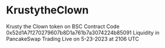 # KrustytheClown
Krusty the Clown token on BSC
Contract Code 0x52d1A7f270279607b8D1a761b7a3074224b85091
Liquidity in PancakeSwap
Trading Live on 5-23-2023 at 2106 UTC
